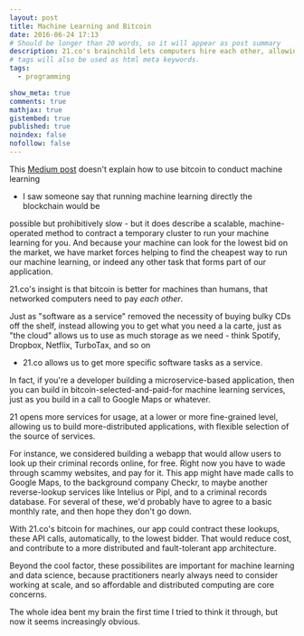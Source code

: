 ```yaml
---
layout: post
title: Machine Learning and Bitcoin
date: 2016-06-24 17:13
# Should be longer than 20 words, so it will appear as post summary
description: 21.co's brainchild lets computers hire each other, allowing startups to build cheaper and more flexible products.
# tags will also be used as html meta keywords.
tags:
  - programming

show_meta: true
comments: true
mathjax: true
gistembed: true
published: true
noindex: false
nofollow: false
---
```


This [Medium post](https://medium.com/@21/how-to-use-21-to-create-and-host-a-machine-payable-api-on-heroku-or-aws-31245850386d#.dsnid372w) doesn't explain how to use bitcoin to conduct machine learning

-   I saw someone say that running machine learning directly the blockchain would be

possible but prohibitively slow - but it does describe a scalable, machine-operated 
method to contract a temporary cluster to run your machine learning for you. And 
because your machine can look for the lowest bid on the market, we have market 
forces helping to find the cheapest way to run our machine learning, or indeed 
any other task that forms part of our application.

21.co's insight is that bitcoin is better for machines than humans, that networked
computers need to pay *each other*.

Just as "software as a service" removed the necessity of buying bulky CDs off the shelf,
instead allowing you to get what you need a la carte, just as "the cloud" allows us
to use as much storage as we need - think Spotify, Dropbox, Netflix, TurboTax, and so on

-   21.co allows us to get more specific software tasks as a service.

In fact, if you're a developer building a microservice-based application, then you can 
build in bitcoin-selected-and-paid-for machine learning services, just as you build 
in a call to Google Maps or whatever.

21 opens more services for usage, at a lower or more fine-grained level, allowing 
us to build more-distributed applications, with flexible selection of the source of services.

For instance, we considered building a webapp that would allow users to look up
their criminal records online, for free. Right now you have to wade through scammy
websites, and pay for it. This app might have made calls to Google Maps, to the background
company Checkr, to maybe another reverse-lookup services like Intelius or Pipl, 
and to a criminal records database. For several of these, we'd probably 
have to agree to a basic monthly rate, and then hope they don't go down.

With 21.co's bitcoin for machines, our app could contract these lookups, these 
API calls, automatically, to the lowest bidder. That would reduce cost, and 
contribute to a more distributed and fault-tolerant app architecture.

Beyond the cool factor, these possibilites are important for machine learning and 
data science, because practitioners nearly always need to consider working at scale, 
and so affordable and distributed computing are core concerns.

The whole idea bent my brain the first time I tried to think it through, but now it
seems increasingly obvious.

